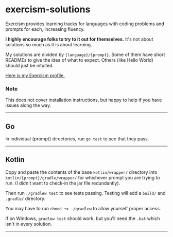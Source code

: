 # exercism-solutions
Exercism provides learning tracks for languages with coding problems and prompts for each, increasing fluency.

**I highly encourage folks to try to it out for themselves.** It's not about solutions so much as it is about learning.

My solutions are divided by ```{language}/{prompt}```. Some of them have short READMEs to give the idea of what to expect. Others (like Hello World) should just be intuited.

[Here is my Exercism profile.](https://exercism.io/profiles/willfolsom)

### Note
This does not cover installation instructions, but happy to help if you have issues along the way.

---

## Go
In individual {prompt} directories, run ```go test``` to see that they pass.

---

## Kotlin

Copy and paste the contents of the base ```kotlin/wrapper/``` directory into ```kotlin/{prompt}/gradle/wrapper/``` for whichever prompt you are trying to run. (I didn't want to check-in the jar file redundantly).

Then run ```./gradlew test``` to see tests passing. Testing will add a ```build/``` and ```.gradle/``` directory.

You may have to run ```chmod +x ./gradlew``` to allow yourself proper access.

If on Windows, ```gradlew test``` should work, but you'll need the `.bat` which isn't in every solution.

---
